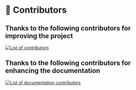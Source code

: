 ﻿# 👯 Contributors

## Thanks to the following contributors for improving the project

<a href="https://github.com/dotnetcore/WebApiClient/graphs/contributors">
  <img :src="'https://contrib.rocks/image?repo=dotnetcore/WebApiClient&cache-bust=' + new Date().toISOString().split('T')[0]" alt="List of contributors" />
</a>

## Thanks to the following contributors for enhancing the documentation

<a href="https://github.com/WebApiClient/WebApiClientWiki/graphs/contributors">
  <img :src="'https://contrib.rocks/image?repo=WebApiClient/WebApiClientWiki&cache-bust=' + new Date().toISOString().split('T')[0]" alt="List of documentation contributors" />
</a>
